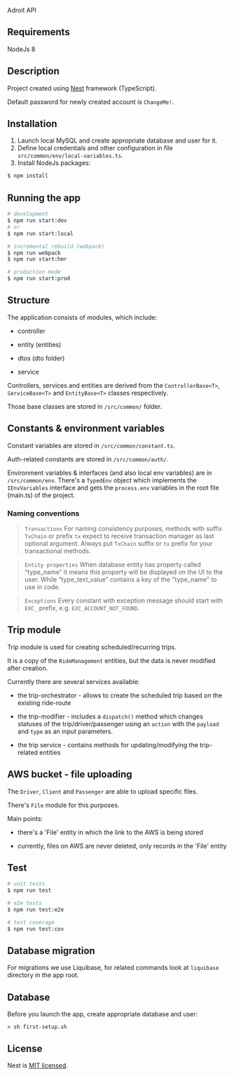 Adroit API

## Requirements

NodeJs 8

## Description

Project created using [Nest](https://github.com/nestjs/nest) framework (TypeScript).

Default password for newly created account is `ChangeMe!`.

## Installation

1) Launch local MySQL and create appropriate database and user for it.
2) Define local credentials and other configuration in file `src/common/env/local-variables.ts`.
3) Install NodeJs packages:
```bash
$ npm install
```

## Running the app

```bash
# development
$ npm run start:dev
# or
$ npm run start:local

# incremental rebuild (webpack)
$ npm run webpack
$ npm run start:hmr

# production mode
$ npm run start:prod
```
## Structure

The application consists of modules, which include:

* controller

* entity (entities)

* dtos (dto folder)

* service

Controllers, services and entities are derived from the `ControllerBase<T>`, `ServiceBase<T>` and `EntityBase<T>` classes respectively.

Those base classes are stored in `/src/common/` folder.

## Constants & environment variables

Constant variables are stored in `/src/common/constant.ts`.

Auth-related constants are stored in `/src/common/auth/`.


Environment variables & interfaces (and also local env variables) are in `/src/common/env`.
There's a `TypedEnv` object which implements the `IEnvVariables` interface and gets the `process.env` variables in the root file (main.ts) of the project.

### Naming conventions
>`Transactions`
For naming consistency purposes, methods with suffix `TxChain` or prefix `tx` expect to receive transaction manager as last optional argument.
Always put `TxChain` suffix or `tx` prefix for your transactional methods.

>`Entity properties`
When database entity has property called “type_name” it means this property will be displayed on the UI to the user.
While “type_text_value” contains a key of the "type_name" to use in code.

>`Exceptions`
Every constant with exception message should start with `EXC_` prefix, e.g. `EXC_ACCOUNT_NOT_FOUND`.

## Trip module

Trip module is used for creating scheduled/recurring trips.

It is a copy of the `RideManagement` entities, but the data is never modified after creation.

Currently there are several services available:

* the trip-orchestrator - allows to create the scheduled trip based on the existing ride-route

* the trip-modifier - includes a `dispatch()` method which changes statuses of the trip/driver/passenger using an `action` with the `payload` and `type` as an input parameters.

* the trip service - contains methods for updating/modifying the trip-related entities


## AWS bucket - file uploading

The `Driver`, `Client` and `Passenger` are able to upload specific files.

There's `File` module for this purposes.

Main points:

* there's a 'File' entity in which the link to the AWS is being stored

* currently, files on AWS are never deleted, only records in the 'File' entity


## Test

```bash
# unit tests
$ npm run test

# e2e tests
$ npm run test:e2e

# test coverage
$ npm run test:cov
```

## Database migration

For migrations we use Liquibase, for related commands look at `liquibase` directory in the app root.

## Database

Before you launch the app, create appropriate database and user:

```
> sh first-setup.sh
```

## License

  Nest is [MIT licensed](LICENSE).
